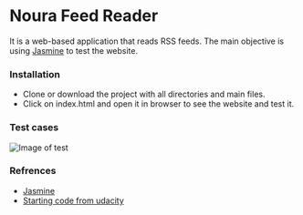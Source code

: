 # Noura Feed Reader

It is a web-based application that reads RSS feeds. The main objective is using [Jasmine](http://jasmine.github.io/) to test the website.

### Installation
- Clone or download the project with all directories and main files.
- Click on index.html and open it in browser to see the website and test it.

### Test cases
![Image of test](<img src="img/test.png" width="60%">)


### Refrences
- [Jasmine](http://jasmine.github.io/)
- [Starting code from udacity](https://github.com/udacity/frontend-nanodegree-feedreader)
